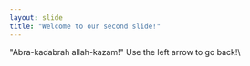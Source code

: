 ```yaml
---
layout: slide
title: "Welcome to our second slide!"
---
```

"Abra-kadabrah allah-kazam!"
Use the left arrow to go back!\
